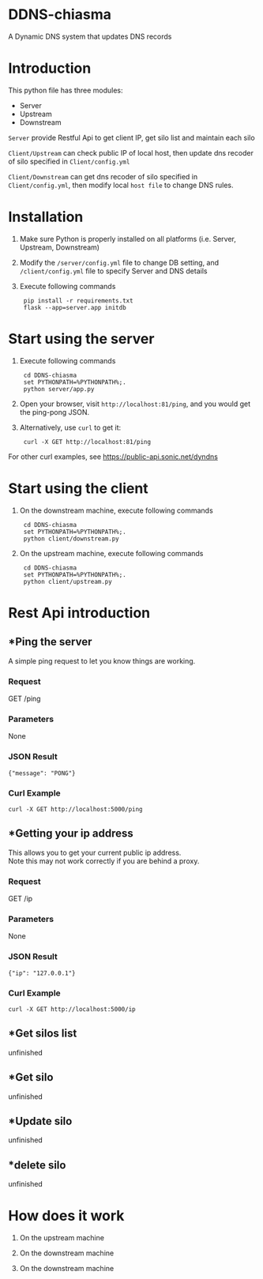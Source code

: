DDNS-chiasma
============

A Dynamic DNS system that updates DNS records 

# Introduction
This python file has three modules: 
* Server
* Upstream
* Downstream

`Server` provide Restful Api to get client IP, get silo list and maintain each silo

`Client/Upstream` can check public IP of local host, then update dns recoder of silo specified in `Client/config.yml`

`Client/Downstream` can get dns recoder of silo specified in `Client/config.yml`, then modify local `host file` to change DNS rules.

# Installation
1. Make sure Python is properly installed on all platforms (i.e. Server, Upstream, Downstream)
1. Modify the `/server/config.yml` file to change DB setting, and `/client/config.yml` file to specify Server and DNS details
1. Execute following commands

        pip install -r requirements.txt
        flask --app=server.app initdb


# Start using the server
1. Execute following commands
 
        cd DDNS-chiasma
        set PYTHONPATH=%PYTHONPATH%;.
        python server/app.py
        
1. Open your browser, visit `http://localhost:81/ping`, and you would get the ping-pong JSON.
1. Alternatively, use `curl` to get it:

        curl -X GET http://localhost:81/ping
    
For other curl examples, see https://public-api.sonic.net/dyndns

# Start using the client
1. On the downstream machine, execute following commands
 
        cd DDNS-chiasma
        set PYTHONPATH=%PYTHONPATH%;.
        python client/downstream.py

2. On the upstream machine, execute following commands
 
        cd DDNS-chiasma
        set PYTHONPATH=%PYTHONPATH%;.
        python client/upstream.py
        
# Rest Api introduction
## *Ping the server

A simple ping request to let you know things are working.
### Request
GET /ping
### Parameters
None
### JSON Result
    {"message": "PONG"}
### Curl Example
    curl -X GET http://localhost:5000/ping
    
## *Getting your ip address

This allows you to get your current public ip address.   
Note this may not work correctly if you are behind a proxy.
### Request
GET /ip
### Parameters
None
### JSON Result
    {"ip": "127.0.0.1"}
### Curl Example
    curl -X GET http://localhost:5000/ip
    
## *Get silos list

unfinished

## *Get silo

unfinished
    
## *Update silo

unfinished

## *delete silo

unfinished


# How does it work
1. On the upstream machine

2. On the downstream machine        

3. On the downstream machine

